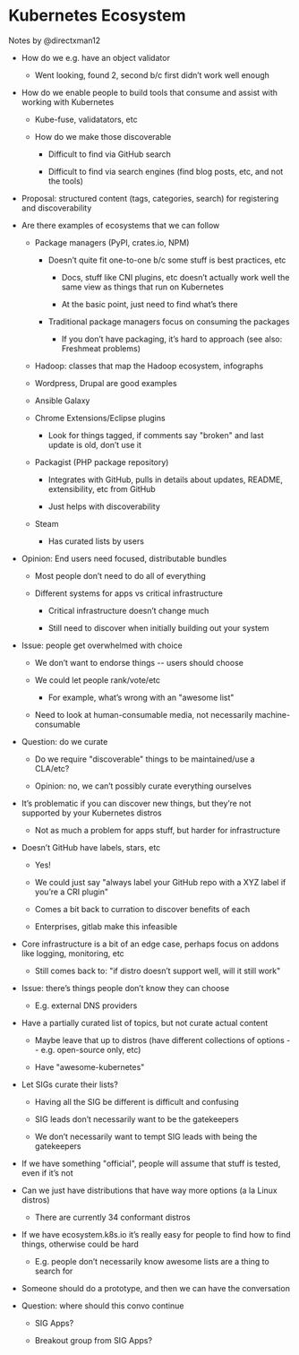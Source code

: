 # Kubernetes Ecosystem

Notes by @directxman12

* How do we e.g. have an object validator

    * Went looking, found 2, second b/c first didn’t work well enough

* How do we enable people to build tools that consume and assist with working with Kubernetes

    * Kube-fuse, validatators, etc

    * How do we make those discoverable

        * Difficult to find via GitHub search

        * Difficult to find via search engines (find blog posts, etc, and not the tools)

* Proposal: structured content (tags, categories, search) for registering and discoverability

* Are there examples of ecosystems that we can follow

    * Package managers (PyPI, crates.io, NPM)

        * Doesn’t quite fit one-to-one b/c some stuff is best practices, etc

            * Docs, stuff like CNI plugins, etc doesn’t actually work well the same view as things that run on Kubernetes

            * At the basic point, just need to find what’s there

        * Traditional package managers focus on consuming the packages

            * If you don’t have packaging, it’s hard to approach (see also: Freshmeat problems)

    * Hadoop: classes that map the Hadoop ecosystem, infographs

    * Wordpress, Drupal are good examples

    * Ansible Galaxy

    * Chrome Extensions/Eclipse plugins

        * Look for things tagged, if comments say "broken" and last update is old, don’t use it	

    * Packagist (PHP package repository)

        * Integrates with GitHub, pulls in details about updates, README, extensibility, etc from GitHub

        * Just helps with discoverability

    * Steam

        * Has curated lists by users

* Opinion: End users need focused, distributable bundles

    * Most people don’t need to do all of everything

    * Different systems for apps vs critical infrastructure

        * Critical infrastructure doesn’t change much

        * Still need to discover when initially building out your system

* Issue: people get overwhelmed with choice

    * We don’t want to endorse things -- users should choose

    * We could let people rank/vote/etc

        * For example, what’s wrong with an "awesome list"

    * Need to look at human-consumable media, not necessarily machine-consumable

* Question: do we curate

    * Do we require "discoverable" things to be maintained/use a CLA/etc?

    * Opinion: no, we can’t possibly curate everything ourselves

* It’s problematic if you can discover new things, but they’re not supported by your Kubernetes distros

    * Not as much a problem for apps stuff, but harder for infrastructure

* Doesn’t GitHub have labels, stars, etc

    * Yes!

    * We could just say "always label your GitHub repo with a XYZ label if you’re a CRI plugin"

    * Comes a bit back to curration to discover benefits of each

    * Enterprises, gitlab make this infeasible

* Core infrastructure is a bit of an edge case, perhaps focus on addons like logging, monitoring, etc

    * Still comes back to: "if distro doesn’t support well, will it still work"

* Issue: there’s things people don’t know they can choose

    * E.g. external DNS providers

* Have a partially curated list of topics, but not curate actual content

    * Maybe leave that up to distros (have different collections of options -- e.g. open-source only, etc)

    * Have "awesome-kubernetes"

* Let SIGs curate their lists?

    * Having all the SIG be different is difficult and confusing

    * SIG leads don’t necessarily want to be the gatekeepers

    * We don’t necessarily want to tempt SIG leads with being the gatekeepers

* If we have something "official", people will assume that stuff is tested, even if it’s not

* Can we just have distributions that have way more options (a la Linux distros)

    * There are currently 34 conformant distros

* If we have ecosystem.k8s.io it’s really easy for people to find how to find things, otherwise could be hard

    * E.g. people don’t necessarily know awesome lists are a thing to search for

* Someone should do a prototype, and then we can have the conversation

* Question: where should this convo continue

    * SIG Apps?

    * Breakout group from SIG Apps?

